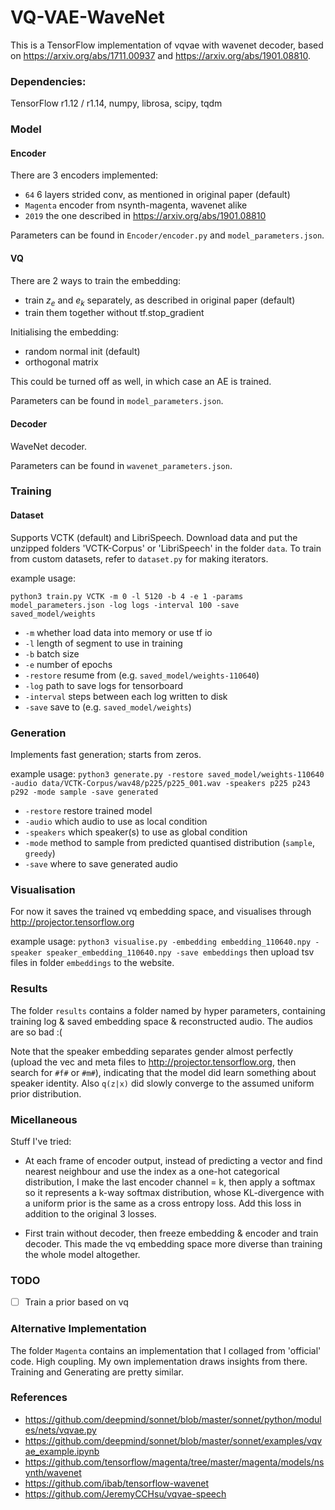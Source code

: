 
# VQ-VAE-WaveNet

This is a TensorFlow implementation of vqvae with wavenet decoder, based on https://arxiv.org/abs/1711.00937 and https://arxiv.org/abs/1901.08810.

### Dependencies:
TensorFlow r1.12 / r1.14, numpy, librosa, scipy, tqdm

### Model

#### Encoder
There are 3 encoders implemented:
- `64` 6 layers strided conv, as mentioned in original paper (default)
- `Magenta` encoder from nsynth-magenta, wavenet alike
- `2019` the one described in https://arxiv.org/abs/1901.08810

Parameters can be found in `Encoder/encoder.py` and `model_parameters.json`.

#### VQ

There are 2 ways to train the embedding:
- train $z_e$ and $e_k$ separately, as described in original paper (default)
- train them together without tf.stop_gradient

Initialising the embedding:
- random normal init (default)
- orthogonal matrix

This could be turned off as well, in which case an AE is trained.

Parameters can be found in `model_parameters.json`.

#### Decoder

WaveNet decoder.

Parameters can be found in `wavenet_parameters.json`.

### Training

#### Dataset

Supports VCTK (default) and LibriSpeech. 
Download data and put the unzipped folders 'VCTK-Corpus' or 'LibriSpeech' in the folder `data`.
To train from custom datasets, refer to `dataset.py` for making iterators.

example usage: 

`python3 train.py VCTK -m 0 -l 5120 -b 4 -e 1 -params model_parameters.json -log logs -interval 100 -save saved_model/weights`
- `-m` whether load data into memory or use tf io
- `-l` length of segment to use in training
- `-b` batch size
- `-e` number of epochs
- `-restore` resume from (e.g. `saved_model/weights-110640`)
- `-log` path to save logs for tensorboard
- `-interval` steps between each log written to disk
- `-save` save to (e.g. `saved_model/weights`)

### Generation

Implements fast generation; starts from zeros.

example usage:
`python3 generate.py -restore saved_model/weights-110640 -audio data/VCTK-Corpus/wav48/p225/p225_001.wav -speakers p225 p243 p292 -mode sample -save generated`
- `-restore` restore trained model
- `-audio` which audio to use as local condition
- `-speakers` which speaker(s) to use as global condition
- `-mode` method to sample from predicted quantised distribution (`sample`, `greedy`)
- `-save` where to save generated audio

### Visualisation

For now it saves the trained vq embedding space, and visualises through http://projector.tensorflow.org

example usage:
`python3 visualise.py -embedding embedding_110640.npy -speaker speaker_embedding_110640.npy -save embeddings`
then upload tsv files in folder `embeddings` to the website.

### Results

The folder `results` contains a folder named by hyper parameters, containing training log & saved embedding space & reconstructed audio. The audios are so bad :( 

Note that the speaker embedding separates gender almost perfectly (upload the vec and meta files to http://projector.tensorflow.org, then search for `#f#` or `#m#`), indicating that the model did learn something about speaker identity. Also `q(z|x)` did slowly converge to the assumed uniform prior distribution.

### Micellaneous

Stuff I've tried:
- At each frame of encoder output, instead of predicting a vector and find nearest neighbour and use the index as a one-hot categorical distribution, I make the last encoder channel = k, then apply a softmax so it represents a k-way softmax distribution, whose KL-divergence with a uniform prior is the same as a cross entropy loss. Add this loss in addition to the original 3 losses.

- First train without decoder, then freeze embedding & encoder and train decoder. This made the vq embedding space more diverse than training the whole model altogether.

### TODO
- [ ] Train a prior based on vq

### Alternative Implementation
The folder `Magenta` contains an implementation that I collaged from 'official' code. High coupling. My own implementation draws insights from there. Training and Generating are pretty similar.

### References

- https://github.com/deepmind/sonnet/blob/master/sonnet/python/modules/nets/vqvae.py
- https://github.com/deepmind/sonnet/blob/master/sonnet/examples/vqvae_example.ipynb
- https://github.com/tensorflow/magenta/tree/master/magenta/models/nsynth/wavenet
- https://github.com/ibab/tensorflow-wavenet
- https://github.com/JeremyCCHsu/vqvae-speech
